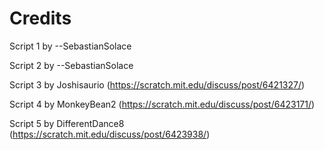 # Credits
Script 1 by --SebastianSolace

Script 2 by --SebastianSolace

Script 3 by Joshisaurio (https://scratch.mit.edu/discuss/post/6421327/)

Script 4 by MonkeyBean2 (https://scratch.mit.edu/discuss/post/6423171/)

Script 5 by DifferentDance8 (https://scratch.mit.edu/discuss/post/6423938/)
